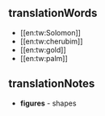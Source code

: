 ## translationWords

* [[en:tw:Solomon]]
* [[en:tw:cherubim]]
* [[en:tw:gold]]
* [[en:tw:palm]]

## translationNotes

* **figures** - shapes
